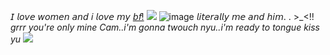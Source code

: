 𝘐 𝘭𝘰𝘷𝘦 𝘸𝘰𝘮𝘦𝘯 𝘢𝘯𝘥 𝘪 𝘭𝘰𝘷𝘦 𝘮𝘺 [𝘣𝘧!](https://github.com/C4nn1bal) ![](https://64.media.tumblr.com/fc57e1fb1959c3bc9fcde2b247d5705b/a60c364c847652be-f9/s75x75_c1/d716625d117c95c00469a1827db96caf25952f34.gifv) 
![image](https://i.imgur.com/0zUqcsQ.jpeg)
𝘭𝘪𝘵𝘦𝘳𝘢𝘭𝘭𝘺 𝘮𝘦 𝘢𝘯𝘥 𝘩𝘪𝘮. . >_<!!
*grrr you're only mine Cam..i'm gonna twouch nyu..i'm ready to tongue kiss yu* ![](https://64.media.tumblr.com/99e3c51ed5f489b2217da7ff24636200/29429a2fed66c7ab-98/s75x75_c1/096a6973e3102ff2b3605c544b431ed0559417ff.gifv) 
